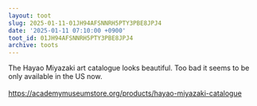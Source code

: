 ```yaml
---
layout: toot
slug: 2025-01-11-01JH94AFSNNRH5PTY3PBE8JPJ4
date: '2025-01-11 07:10:00 +0900'
toot_id: 01JH94AFSNNRH5PTY3PBE8JPJ4
archive: toots
---
```

<p>The Hayao Miyazaki art catalogue looks beautiful. Too bad it seems to be only available in the US now.<br><br><a href="https://academymuseumstore.org/products/hayao-miyazaki-catalogue" rel="nofollow noreferrer noopener" target="_blank">https://academymuseumstore.org/products/hayao-miyazaki-catalogue</a></p>


